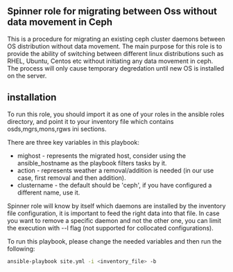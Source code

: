 ## Spinner role for migrating between Oss without data movement in Ceph

This is a procedure for migrating an existing ceph cluster daemons between OS distribution without data movement. 
The main purpose for this role is to provide the ability of switching between different linux distributions such as RHEL, Ubuntu, Centos etc without initiating any data movement in ceph. The process will only cause temporary degredation until new OS is installed on the server. 

## installation 
To run this role, you should import it as one of your roles in the ansible roles directory, and point it to your inventory file which contains osds,mgrs,mons,rgws ini sections. 

There are three key variables in this playbook: 

* mighost - represents the migrated host, consider using the ansible_hostname as the playbook filters tasks by it. 
* action - represents weather a removal/addition is needed (in our use case, first removal and then addition). 
* clustername - the default should be 'ceph', if you have configured a different name, use it. 

Spinner role will know by itself which daemons are installed by the inventory file configuration, it is important to feed the right data into that file. In case you want to remove a specific daemon and not the other one, you can limit the execution with --l flag (not supported for collocated configurations). 

To run this playbook, please change the needed variables and then run the following: 
```bash 
ansible-playbook site.yml -i <inventory_file> -b 
```




